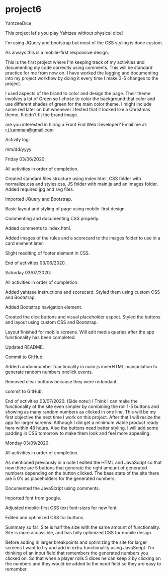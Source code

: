 # project6
 YahtzeeDice

This project let's you play Yahtzee without physical dice!

I'm using JQuery and bootstrap but most of the CSS styling is done custom.

As always this is a mobile-first responsive design. 

This is the first project where I'm keeping track of my activities and documenting my code correctly using comments. This will be standard practice for me from now on. I have worked the logging and documenting into my project workflow by doing it every time I make 3-5 changes to the project. 

I used aspects of the brand to color and design the page. Their theme involves a lot of Green so I chose to color the background that color and use different shades of green for the main color theme. I might include some red later on but whenever I tested that it looked like a Christmas theme. It didn't fit the brand image. 



are you interested in hiring a Front End Web Developer? Email me at: r.j.kamman@gmail.com




Activity log: 

mm/dd/yyyy

Friday 03/06/2020:

All activities in order of completion. 

Created standard files structure using index.html, CSS folder with normalize.css and styles.css, JS folder with main.js and an images folder. 
Added required jpg and svg files. 

Imported JQuery and Bootstrap. 

Basic layout and styling of page using mobile-first design. 

Commenting and documenting CSS properly. 

Added comments to index.html. 

Added images of the rules and a scorecard to the images folder to use in a card element later. 

Slight reediting of footer element in CSS. 

End of activities 03/06/2020. 

Saturday 03/07/2020:

All activities in order of completion.

Added yahtzee instructions and scorecard. Styled them using custom CSS and Bootstrap. 

Added Bootstrap navigation element.

Created the dice buttons and visual placeholder aspect. Styled the buttons and layout using custom CSS and Bootstrap. 

Layout finished for mobile screens. Will edit media queries after the app functionality has been completed. 

Updated README. 

Commit to GitHub. 

Added randomnumber functionality in main.js innerHTML manipulation to generate random numbers onclick events. 

Removed clear buttons because they were redundant.

commit to GitHub.

End of activities 03/07/2020. (Side note:) I Think I can make the functionality of the site even simpler by combining the roll 1-5 buttons and showing as many random numbers as clicked in one line. This will be my first objective the next time I work on this project. After that I will resize the app for larger screens. Although I did get a minimum viable product ready here within 48 hours. Also the buttons need better styling. I will add some padding in CSS tomorrow to make them look and feel more appealing. 

Monday 03/09/2020: 

All activities in order of completion.

As mentioned previously in a note I edited the HTML and JavaScript so that now there are 5 buttons that generate the right amount of generated numbers depending on the button clicked. The base state of the site there are 5 0's as placeholders for the generated numbers. 

Documented the JavaScript using comments.

Imported font from google.

Adjusted mobile-first CSS text font-sizes for new font. 

Edited and optimized CSS for buttons. 

Summary so far: Site is half the size with the same amount of functionality. Site is more accassible, and has fully optimized CSS for mobile design. 

Before adding in larger breakpoints and optimizing the site for larger screens I want to try and add in extra functionality using JavaScript. I'm thinking of an input field that remembers the generated numbers you clicked on. So that when a player rolls 5 dices he can keep 2 by clicking on the numbers and they would be added to the input field so they are easy to remember. 